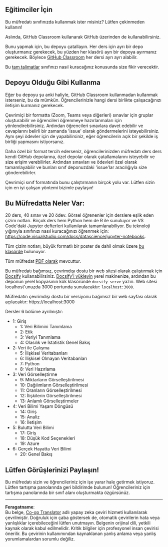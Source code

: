 <!--
CO_OP_TRANSLATOR_METADATA:
{
  "original_hash": "87f157ea00d36c1d12c14390d9852b50",
  "translation_date": "2025-08-28T10:36:16+00:00",
  "source_file": "for-teachers.md",
  "language_code": "tr"
}
-->
## Eğitimciler İçin

Bu müfredatı sınıfınızda kullanmak ister misiniz? Lütfen çekinmeden kullanın!

Aslında, GitHub Classroom kullanarak GitHub üzerinden de kullanabilirsiniz.

Bunu yapmak için, bu depoyu çatallayın. Her ders için ayrı bir depo oluşturmanız gerekecek, bu yüzden her klasörü ayrı bir depoya ayırmanız gerekecek. Böylece [GitHub Classroom](https://classroom.github.com/classrooms) her dersi ayrı ayrı alabilir.

Bu [tam talimatlar](https://github.blog/2020-03-18-set-up-your-digital-classroom-with-github-classroom/) sınıfınızı nasıl kuracağınız konusunda size fikir verecektir.

## Depoyu Olduğu Gibi Kullanma

Eğer bu depoyu şu anki haliyle, GitHub Classroom kullanmadan kullanmak isterseniz, bu da mümkün. Öğrencilerinizle hangi dersi birlikte çalışacağınızı iletişim kurmanız gerekecek.

Çevrimiçi bir formatta (Zoom, Teams veya diğerleri) sınavlar için gruplar oluşturabilir ve öğrencileri öğrenmeye hazırlanmaları için yönlendirebilirsiniz. Ardından öğrencileri sınavlara davet edebilir ve cevaplarını belirli bir zamanda 'issue' olarak göndermelerini isteyebilirsiniz. Aynı şeyi ödevler için de yapabilirsiniz, eğer öğrencilerin açık bir şekilde iş birliği yapmasını istiyorsanız.

Daha özel bir format tercih ederseniz, öğrencilerinizden müfredatı ders ders kendi GitHub depolarına, özel depolar olarak çatallamalarını isteyebilir ve size erişim verebilirler. Ardından sınavları ve ödevleri özel olarak tamamlayabilir ve bunları sınıf deponuzdaki 'issue'lar aracılığıyla size gönderebilirler.

Çevrimiçi sınıf formatında bunu çalıştırmanın birçok yolu var. Lütfen sizin için en iyi çalışan yöntemi bizimle paylaşın!

## Bu Müfredatta Neler Var:

20 ders, 40 sınav ve 20 ödev. Görsel öğrenenler için derslere eşlik eden çizim notları. Birçok ders hem Python hem de R ile sunuluyor ve VS Code'daki Jupyter defterleri kullanılarak tamamlanabiliyor. Bu teknoloji yığınıyla sınıfınızı nasıl kuracağınızı öğrenmek için: https://code.visualstudio.com/docs/datascience/jupyter-notebooks.

Tüm çizim notları, büyük formatlı bir poster de dahil olmak üzere [bu klasörde](../../sketchnotes) bulunuyor.

Tüm müfredat [PDF olarak](../../pdf/readme.pdf) mevcuttur.

Bu müfredatı bağımsız, çevrimdışı dostu bir web sitesi olarak çalıştırmak için [Docsify](https://docsify.js.org/#/) kullanabilirsiniz. [Docsify'i yükleyin](https://docsify.js.org/#/quickstart) yerel makinenize, ardından bu deponun yerel kopyasının kök klasöründe `docsify serve` yazın. Web sitesi localhost'unuzda 3000 portunda sunulacaktır: `localhost:3000`.

Müfredatın çevrimdışı dostu bir versiyonu bağımsız bir web sayfası olarak açılacaktır: https://localhost:3000

Dersler 6 bölüme ayrılmıştır:

- 1: Giriş
    - 1: Veri Bilimini Tanımlama
    - 2: Etik
    - 3: Veriyi Tanımlama
    - 4: Olasılık ve İstatistik Genel Bakış
- 2: Veri ile Çalışma
    - 5: İlişkisel Veritabanları
    - 6: İlişkisel Olmayan Veritabanları
    - 7: Python
    - 8: Veri Hazırlama
- 3: Veri Görselleştirme
    - 9: Miktarların Görselleştirilmesi
    - 10: Dağılımların Görselleştirilmesi
    - 11: Oranların Görselleştirilmesi
    - 12: İlişkilerin Görselleştirilmesi
    - 13: Anlamlı Görselleştirmeler
- 4: Veri Bilimi Yaşam Döngüsü
    - 14: Giriş
    - 15: Analiz
    - 16: İletişim
- 5: Bulutta Veri Bilimi
    - 17: Giriş
    - 18: Düşük Kod Seçenekleri
    - 19: Azure
- 6: Gerçek Hayatta Veri Bilimi
    - 20: Genel Bakış

## Lütfen Görüşlerinizi Paylaşın!

Bu müfredatı sizin ve öğrencileriniz için işe yarar hale getirmek istiyoruz. Lütfen tartışma panolarında geri bildirimde bulunun! Öğrencileriniz için tartışma panolarında bir sınıf alanı oluşturmakta özgürsünüz.

---

**Feragatname**:  
Bu belge, [Co-op Translator](https://github.com/Azure/co-op-translator) adlı yapay zeka çeviri hizmeti kullanılarak çevrilmiştir. Doğruluk için çaba göstersek de, otomatik çevirilerin hata veya yanlışlıklar içerebileceğini lütfen unutmayın. Belgenin orijinal dili, yetkili kaynak olarak kabul edilmelidir. Kritik bilgiler için profesyonel insan çevirisi önerilir. Bu çevirinin kullanımından kaynaklanan yanlış anlama veya yanlış yorumlamalardan sorumlu değiliz.